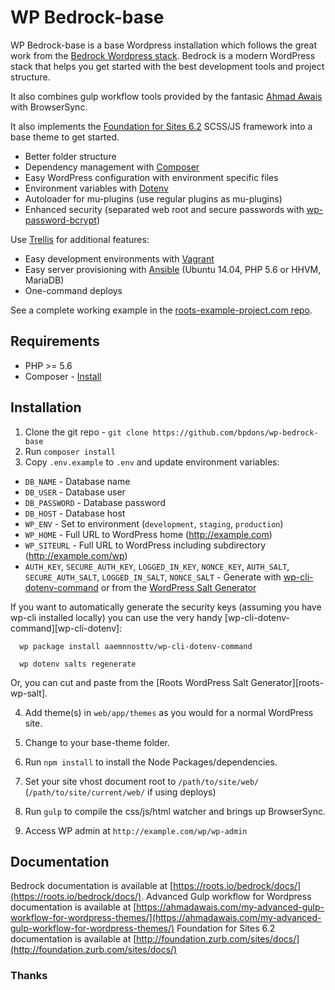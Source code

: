 # WP Bedrock-base

WP Bedrock-base is a base Wordpress installation which follows the great work from the [Bedrock Wordpress stack](https://roots.io/bedrock/).
Bedrock is a modern WordPress stack that helps you get started with the best development tools and project structure.

It also combines gulp workflow tools provided by the fantasic [Ahmad Awais](https://github.com/ahmadawais/Advanced-Gulp-WordPress) with BrowserSync.

It also implements the [Foundation for Sites 6.2](https://github.com/zurb/foundation-sites-template) SCSS/JS framework into a base theme to get started.

* Better folder structure
* Dependency management with [Composer](http://getcomposer.org)
* Easy WordPress configuration with environment specific files
* Environment variables with [Dotenv](https://github.com/vlucas/phpdotenv)
* Autoloader for mu-plugins (use regular plugins as mu-plugins)
* Enhanced security (separated web root and secure passwords with [wp-password-bcrypt](https://github.com/roots/wp-password-bcrypt))

Use [Trellis](https://github.com/roots/trellis) for additional features:

* Easy development environments with [Vagrant](http://www.vagrantup.com/)
* Easy server provisioning with [Ansible](http://www.ansible.com/) (Ubuntu 14.04, PHP 5.6 or HHVM, MariaDB)
* One-command deploys

See a complete working example in the [roots-example-project.com repo](https://github.com/roots/roots-example-project.com).

## Requirements

* PHP >= 5.6
* Composer - [Install](https://getcomposer.org/doc/00-intro.md#installation-linux-unix-osx)

## Installation

1. Clone the git repo - `git clone https://github.com/bpdons/wp-bedrock-base`
2. Run `composer install`
3. Copy `.env.example` to `.env` and update environment variables:
  * `DB_NAME` - Database name
  * `DB_USER` - Database user
  * `DB_PASSWORD` - Database password
  * `DB_HOST` - Database host
  * `WP_ENV` - Set to environment (`development`, `staging`, `production`)
  * `WP_HOME` - Full URL to WordPress home (http://example.com)
  * `WP_SITEURL` - Full URL to WordPress including subdirectory (http://example.com/wp)
  * `AUTH_KEY`, `SECURE_AUTH_KEY`, `LOGGED_IN_KEY`, `NONCE_KEY`, `AUTH_SALT`, `SECURE_AUTH_SALT`, `LOGGED_IN_SALT`, `NONCE_SALT` - Generate with [wp-cli-dotenv-command](https://github.com/aaemnnosttv/wp-cli-dotenv-command) or from the [WordPress Salt Generator](https://api.wordpress.org/secret-key/1.1/salt/)

  If you want to automatically generate the security keys (assuming you have wp-cli installed locally) you can use the very handy [wp-cli-dotenv-command][wp-cli-dotenv]:
      
      wp package install aaemnnosttv/wp-cli-dotenv-command

      wp dotenv salts regenerate

  Or, you can cut and paste from the [Roots WordPress Salt Generator][roots-wp-salt].

4. Add theme(s) in `web/app/themes` as you would for a normal WordPress site.
5. Change to your base-theme folder.
6. Run `npm install` to install the Node Packages/dependencies.

7. Set your site vhost document root to `/path/to/site/web/` (`/path/to/site/current/web/` if using deploys)
8. Run `gulp` to compile the css/js/html watcher and brings up BrowserSync.
9. Access WP admin at `http://example.com/wp/wp-admin`


## Documentation

Bedrock documentation is available at [https://roots.io/bedrock/docs/](https://roots.io/bedrock/docs/).
Advanced Gulp workflow for Wordpress documentation is available at [https://ahmadawais.com/my-advanced-gulp-workflow-for-wordpress-themes/](https://ahmadawais.com/my-advanced-gulp-workflow-for-wordpress-themes/)
Foundation for Sites 6.2 documentation is available at [http://foundation.zurb.com/sites/docs/](http://foundation.zurb.com/sites/docs/)


### Thanks
